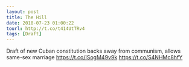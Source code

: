 ```yaml
---
layout: post
title: The Hill
date: 2018-07-23 01:00:22
tourl: http://t.co/t414UtTRv4
tags: [Draft]
---
```

Draft of new Cuban constitution backs away from communism, allows same-sex marriage https://t.co/ISogM49v9k https://t.co/S4NHMc8hfY